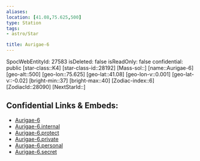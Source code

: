 ```yaml
---
aliases: 
location: [41.08,75.625,500]
type: Station
tags:
- astro/Star

title: Aurigae-6
---
```

SpocWebEntityId: 27583
isDeleted: false
isReadOnly: false
confidential: public
[star-class::K4]
[star-class-id::28192]
[Mass-sol::]
[name::Aurigae-6]
[geo-alt::500]
[geo-lon::75.625]
[geo-lat::41.08]
[geo-lon-v::0.001]
[geo-lat-v::-0.02]
[bright-min::37]
[bright-max::40]
[Zodiac-index::6]
[ZodiacId::28090]
[NextStarId::]



## Confidential Links & Embeds: 
- [Aurigae-6](../../../_public/astro/Star/Aurigae-6.md) 
- [Aurigae-6.internal](../../../_internal/astro/Star/Aurigae-6.internal.md) 
- [Aurigae-6.protect](../../../_protect/astro/Star/Aurigae-6.protect.md) 
- [Aurigae-6.private](../../../_private/astro/Star/Aurigae-6.private.md) 
- [Aurigae-6.personal](../../../_personal/astro/Star/Aurigae-6.personal.md) 
- [Aurigae-6.secret](../../../_secret/astro/Star/Aurigae-6.secret.md)

